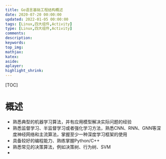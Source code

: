 ```yaml
---
title: Go语言基础工程结构概述
date: 2020-07-20 00:00:00
updated: 2022-01-05 00:00:00
tags: [Linux,四大组件,Activity]
type: [Linux,四大组件,Activity]
comments:  
description:  
keywords:  
top_img:
mathjax:
katex:
aside:
aplayer:
highlight_shrink:
---
```


[TOC]

# 概述

- 熟悉典型的机器学习算法，并有应用模型解决实际问题的经验
- 熟悉监督学习、半监督学习或者强化学习方法，熟悉CNN、RNN、GNN等深度神经网络和主流算法，掌握至少一种深度学习框架的使用
- 具备较好的编程能力、熟练掌握Python/C++
- 熟悉常见的决策算法，例如决策树、行为树、SVM
- 